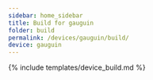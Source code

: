 ```yaml
---
sidebar: home_sidebar
title: Build for gauguin
folder: build
permalink: /devices/gauguin/build/
device: gauguin
---
```

{% include templates/device_build.md %}

